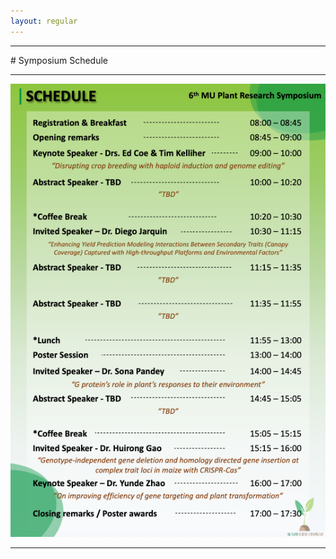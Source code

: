 ```yaml
---
layout: regular
---
```


<hr style="clear: both;" />
# Symposium Schedule
<hr style="clear: both;" />
<img src="/img/2020_schedule.jpg" style="max-width:100%"/>
<hr style="clear: both;" />
